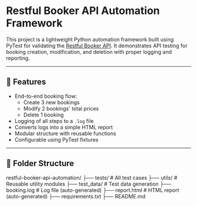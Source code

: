 # Restful Booker API Automation Framework

This project is a lightweight Python automation framework built using PyTest for validating the [Restful Booker API](https://restful-booker.herokuapp.com/apidoc). It demonstrates API testing for booking creation, modification, and deletion with proper logging and reporting.

---

## 🚀 Features

- End-to-end booking flow:
  - Create 3 new bookings
  - Modify 2 bookings' total prices
  - Delete 1 booking
- Logging of all steps to a `.log` file
- Converts logs into a simple HTML report
- Modular structure with reusable functions
- Configurable using PyTest fixtures

---

## 🧱 Folder Structure
restful-booker-api-automation/
├── tests/ # All test cases
├── utils/ # Reusable utility modules
├── test_data/ # Test data generation
├── booking.log # Log file (auto-generated)
├── report.html # HTML report (auto-generated)
├── requirements.txt
├── README.md